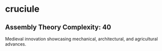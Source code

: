 # cruciule

## Assembly Theory Complexity: 40
Medieval innovation showcasing mechanical, architectural, and agricultural advances.

